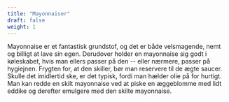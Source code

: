 ```yaml
---
title: "Mayonnaiser"
draft: false
weight: 1
---
```

Mayonnaise er et fantastisk grundstof, og det er både velsmagende, nemt
og billigt at lave sin egen. Derudover holder en mayonnaise sig godt i
køleskabet, hvis man ellers passer på den -- eller nærmere, passer på
hygiejnen.
Frygten for, at den skiller, bør man reservere til de ægte saucer.
Skulle det imidlertid ske, er det typisk, fordi man hælder olie på for
hurtigt. Man kan redde en skilt mayonnaise ved at piske en æggeblomme
med lidt eddike og derefter emulgere med den skilte mayonnaise.
